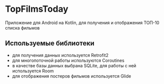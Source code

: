 # TopFilmsToday

Приложение для Android на Kotlin, для получения и отображения ТОП-10 списка фильмов

## Используемые библиотеки

- для получения данных используется Retrofit2
- для многопоточной работы используются Coroutines
- в качестве базы данных выбрана SQLite, для работы с ней используется Room 
- для отображения постеров фильмов используется Glide
